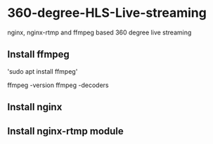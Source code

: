 # 360-degree-HLS-Live-streaming
nginx, nginx-rtmp and ffmpeg based 360 degree live streaming

## Install ffmpeg
 'sudo apt install ffmpeg'
 
 ffmpeg -version
 ffmpeg -decoders
 
## Install nginx
## Install nginx-rtmp module

